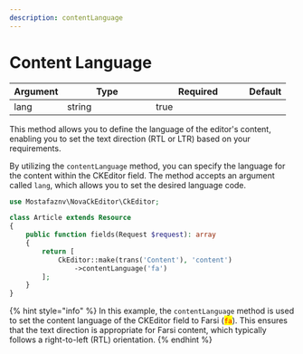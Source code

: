 ```yaml
---
description: contentLanguage
---
```


# Content Language

<table><thead><tr><th>Argument</th><th width="141">Type</th><th width="149" data-type="checkbox">Required</th><th>Default</th></tr></thead><tbody><tr><td>lang</td><td>string</td><td>true</td><td></td></tr></tbody></table>

This method allows you to define the language of the editor's content, enabling you to set the text direction (RTL or LTR) based on your requirements.

By utilizing the `contentLanguage` method, you can specify the language for the content within the CKEditor field. The method accepts an argument called `lang`, which allows you to set the desired language code.



```php
use Mostafaznv\NovaCkEditor\CkEditor;

class Article extends Resource
{
    public function fields(Request $request): array
    {
        return [
            CkEditor::make(trans('Content'), 'content')
                ->contentLanguage('fa')
        ];
    }
}
```

{% hint style="info" %}
In this example, the `contentLanguage` method is used to set the content language of the CKEditor field to Farsi (<mark style="color:red;">`fa`</mark>). This ensures that the text direction is appropriate for Farsi content, which typically follows a right-to-left (RTL) orientation.
{% endhint %}



